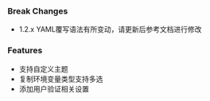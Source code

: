 ### Break Changes

- 1.2.x YAML覆写语法有所变动，请更新后参考文档进行修改

### Features

- 支持自定义主题
- 复制环境变量类型支持多选
- 添加用户验证相关设置

